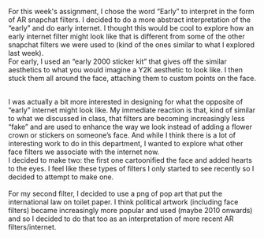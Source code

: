 For this week's assignment, I chose the word “Early” to interpret in the form of AR snapchat filters. I decided to do a more abstract interpretation of the “early” and do early internet. I thought this would be cool to explore how an early internet filter might look like that is different from some of the other snapchat filters we were used to (kind of the ones similar to what I explored last week).  </br>
For early, I used an “early 2000 sticker kit” that gives off the similar aesthetics to what you would imagine a Y2K aesthetic to look like. I then stuck them all around the face, attaching them to custom points on the face. </br></br>

I was actually a bit more interested in designing for what the opposite of “early” internet might look like. My immediate reaction is that, kind of similar to what we discussed in class, that filters are becoming increasingly less “fake” and are used to enhance the way we look instead of adding a flower crown or stickers on someone’s face. And while I think there is a lot of interesting work to do in this department, I wanted to explore what other face filters we associate with the internet now. </br>
I decided to make two: the first one cartoonified the face and added hearts to the eyes. I feel like these types of filters I only started to see recently so I decided to attempt to make one. </br></br>
For my second filter, I decided to use a png of pop art that put the international law on toilet paper. I think political artwork (including face filters) became increasingly more popular and used (maybe 2010 onwards) and so I decided to do that too as an interpretation of more recent AR filters/internet. </br>

